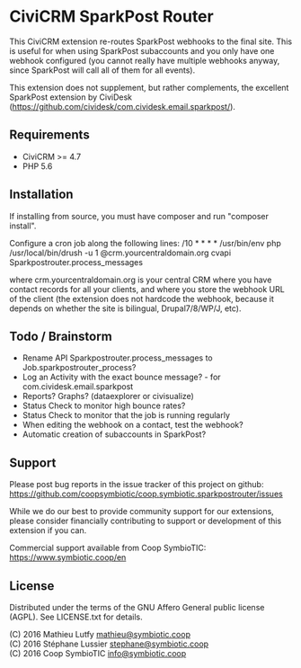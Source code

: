 CiviCRM SparkPost Router
========================

This CiviCRM extension re-routes SparkPost webhooks to the final site.
This is useful for when using SparkPost subaccounts and you only have
one webhook configured (you cannot really have multiple webhooks anyway,
since SparkPost will call all of them for all events).

This extension does not supplement, but rather complements, the excellent
SparkPost extension by CiviDesk (https://github.com/cividesk/com.cividesk.email.sparkpost/).

Requirements
------------

- CiviCRM >= 4.7
- PHP 5.6

Installation
------------

If installing from source, you must have composer and run "composer install".

Configure a cron job along the following lines:
/10 * * * * /usr/bin/env php /usr/local/bin/drush -u 1 @crm.yourcentraldomain.org cvapi Sparkpostrouter.process_messages

where crm.yourcentraldomain.org is your central CRM where you have contact records for all your clients, and where you store the webhook URL of the client (the extension does not hardcode the webhook, because it depends on whether the site is bilingual, Drupal7/8/WP/J, etc).

Todo / Brainstorm
-----------------

- Rename API Sparkpostrouter.process_messages to Job.sparkpostrouter_process?
- Log an Activity with the exact bounce message? - for com.cividesk.email.sparkpost
- Reports? Graphs? (dataexplorer or civisualize)
- Status Check to monitor high bounce rates?
- Status Check to monitor that the job is running regularly
- When editing the webhook on a contact, test the webhook?
- Automatic creation of subaccounts in SparkPost?

Support
-------

Please post bug reports in the issue tracker of this project on github:  
https://github.com/coopsymbiotic/coop.symbiotic.sparkpostrouter/issues

While we do our best to provide community support for our extensions, please
consider financially contributing to support or development of this extension
if you can.

Commercial support available from Coop SymbioTIC:  
https://www.symbiotic.coop/en

License
-------

Distributed under the terms of the GNU Affero General public license (AGPL).
See LICENSE.txt for details.

(C) 2016 Mathieu Lutfy <mathieu@symbiotic.coop>  
(C) 2016 Stéphane Lussier <stephane@symbiotic.coop>  
(C) 2016 Coop SymbioTIC <info@symbiotic.coop>

